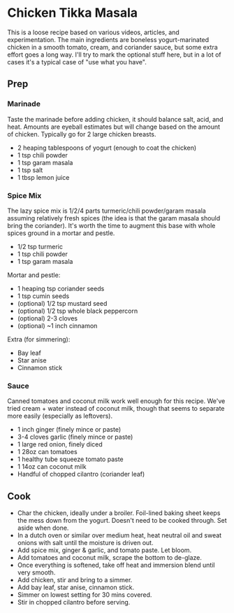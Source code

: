 # Chicken Tikka Masala

This is a loose recipe based on various videos, articles, and experimentation. The main ingredients are boneless yogurt-marinated
chicken in a smooth tomato, cream, and coriander sauce, but some extra effort goes a long way.  I'll try to mark the optional
stuff here, but in a lot of cases it's a typical case of "use what you have".

## Prep

### Marinade

Taste the marinade before adding chicken, it should balance salt, acid, and heat.  Amounts are eyeball estimates but will change
based on the amount of chicken.  Typically go for 2 large chicken breasts.

- 2 heaping tablespoons of yogurt (enough to coat the chicken)
- 1 tsp chili powder
- 1 tsp garam masala
- 1 tsp salt
- 1 tbsp lemon juice

### Spice Mix

The lazy spice mix is 1/2/4 parts turmeric/chili powder/garam masala assuming relatively fresh spices (the idea is that the garam
masala should bring the coriander). It's worth the time to augment this base with whole spices ground in a mortar and pestle.

- 1/2 tsp turmeric
- 1 tsp chili powder
- 1 tsp garam masala

Mortar and pestle:
- 1 heaping tsp coriander seeds
- 1 tsp cumin seeds
- (optional) 1/2 tsp mustard seed
- (optional) 1/2 tsp whole black peppercorn
- (optional) 2-3 cloves
- (optional) ~1 inch cinnamon

Extra (for simmering):
- Bay leaf
- Star anise
- Cinnamon stick

### Sauce

Canned tomatoes and coconut milk work well enough for this recipe.  We've tried cream + water instead of coconut milk, though that
seems to separate more easily (especially as leftovers).

- 1 inch ginger (finely mince or paste)
- 3-4 cloves garlic (finely mince or paste)
- 1 large red onion, finely diced
- 1 28oz can tomatoes
- 1 healthy tube squeeze tomato paste
- 1 14oz can coconut milk
- Handful of chopped cilantro (coriander leaf)

## Cook

- Char the chicken, ideally under a broiler.  Foil-lined baking sheet keeps the mess down from the yogurt.  Doesn't need to be cooked through.  Set aside when done.
- In a dutch oven or similar over medium heat, heat neutral oil and sweat onions with salt until the moisture is driven out.
- Add spice mix, ginger & garlic, and tomato paste.  Let bloom.
- Add tomatoes and coconut milk, scrape the bottom to de-glaze.
- Once everything is softened, take off heat and immersion blend until very smooth.
- Add chicken, stir and bring to a simmer.
- Add bay leaf, star anise, cinnamon stick.
- Simmer on lowest setting for 30 mins covered.
- Stir in chopped cilantro before serving.
